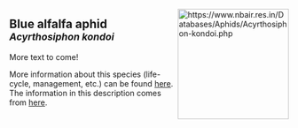 <img 
title="https://www.nbair.res.in/Databases/Aphids/Acyrthosiphon-kondoi.php"
src="https://www.nbair.res.in/Databases/Aphids/images/Acyrthosiphonkondoi/Acyrthosiphonkondoi.jpg" 
height="200"
class="center"
align="right">

## Blue alfalfa aphid<br><sup>*Acyrthosiphon kondoi*</sup>

More text to come!

More information about this species (life-cycle, management, etc.) can be found [here](http://entnemdept.ufl.edu/creatures/veg/aphid/melon_aphid.htm). The information in this description comes from [here](http://entnemdept.ufl.edu/creatures/veg/aphid/melon_aphid.htm).

<!--stackedit_data:
eyJoaXN0b3J5IjpbMTcwMDA1MTk3MiwtOTE4NzI5Mjc5LC0zOT
Y5NTU3MjksLTIwOTMxMTE2NDMsLTU4OTA1OTI0NSwtMTU2ODIw
NDkwNCw4Nzg3NDQwMzUsMjA5MjYzNzc1OCwzMTE3NDQ0NDZdfQ
==
-->